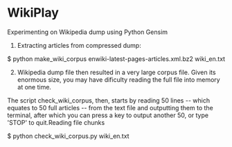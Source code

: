 # WikiPlay
Experimenting on Wikipedia dump using Python Gensim


1. Extracting articles from compressed dump:

  $ python make_wiki_corpus enwiki-latest-pages-articles.xml.bz2 wiki_en.txt
  
2. Wikipedia dump file then resulted in a very large corpus file. Given its enormous size, you may have dificulty reading the full file into memory at one time.

The script check_wiki_corpus, then, starts by reading 50 lines -- which equates to 50 full articles -- from the text file and outputting them to the terminal, after which you can press a key to output another 50, or type 'STOP' to quit.Reading file chunks

  $ python check_wiki_corpus.py wiki_en.txt
